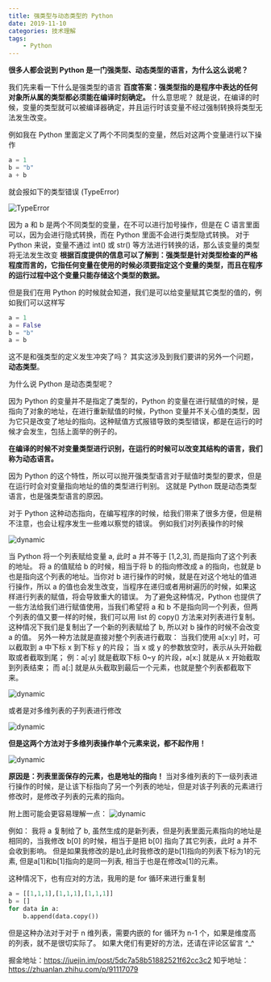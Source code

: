 ```yaml
---
title: 强类型与动态类型的 Python
date: 2019-11-10
categories: 技术理解
tags:
    - Python
---
```


**很多人都会说到 Python 是一门强类型、动态类型的语言，为什么这么说呢？**

我们先来看一下什么是强类型的语言
**百度答案：强类型指的是程序中表达的任何对象所从属的类型都必须能在编译时刻确定。**
什么意思呢？
就是说，在编译的时候，变量的类型就可以被编译器确定，并且运行时该变量不经过强制转换将类型无法发生改变。

<!--more-->

例如我在 Python 里面定义了两个不同类型的变量，然后对这两个变量进行以下操作

```Python
a = 1
b = "b"
a + b
```

就会报如下的类型错误 (TypeError)

![TypeError](/images/Python特性/TypeError1.png)

因为 a 和 b 是两个不同类型的变量，在不可以进行加号操作，但是在 C 语言里面可以，因为会进行隐式转换，而在 Python 里面不会进行类型隐式转换。
对于 Python 来说，变量不通过 int() 或 str() 等方法进行转换的话，那么该变量的类型将无法发生改变
**根据百度提供的信息可以了解到：强类型是针对类型检查的严格程度而言的，它指任何变量在使用的时候必须要指定这个变量的类型，而且在程序的运行过程中这个变量只能存储这个类型的数据。**

但是我们在用 Python 的时候就会知道，我们是可以给变量赋其它类型的值的，例如我们可以这样写

```Python
a = 1
a = False
b = "b"
a = b
```

这不是和强类型的定义发生冲突了吗？
其实这涉及到我们要讲的另外一个问题，**动态类型**。

为什么说 Python 是动态类型呢？

因为 Python 的变量并不是指定了类型的，Python 的变量在进行赋值的时候，是指向了对象的地址，在进行重新赋值的时候，Python 变量并不关心值的类型，因为它只是改变了地址的指向。这种赋值方式报错导致的类型错误，都是在运行的时候才会发生，包括上面举的例子的。

**在编译的时候不对变量类型进行识别，在运行的时候可以改变其结构的语言，我们称为动态语言。**

因为 Python 的这个特性，所以可以抛开强类型语言对于赋值时类型的要求，但是在运行时会对变量指向地址的值的类型进行判别。
这就是 Python 既是动态类型语言，也是强类型语言的原因。

对于 Python 这种动态指向，在编写程序的时候，给我们带来了很多方便，但是稍不注意，也会让程序发生一些难以察觉的错误。
例如我们对列表操作的时候

![dynamic](/images/Python特性/dynamic1.png)

当 Python 将一个列表赋给变量 a, 此时 a 并不等于 [1,2,3], 而是指向了这个列表的地址。
将 a 的值赋给 b 的时候，相当于将 b 的指向修改成 a 的指向，也就是 b 也是指向这个列表的地址。当你对 b 进行操作的时候，就是在对这个地址的值进行操作，所以 a 的值也会发生改变，当程序在递归或者用树遍历的时候，如果这样进行列表的赋值，将会导致重大的错误。
为了避免这种情况，Python 也提供了一些方法给我们进行赋值使用，当我们希望将 a 和 b 不是指向同一个列表，但两个列表的值又要一样的时候，我们可以用 list 的 copy() 方法来对列表进行复制。这种情况下我们是复制出了一个新的列表赋给了 b, 所以对 b 操作的时候不会改变 a 的值。
另外一种方法就是直接对整个列表进行截取：
当我们使用 a[x:y] 时，可以截取到 a 中下标 x 到下标 y 的片段；
当 x 或 y 的参数放空时，表示从头开始截取或者截取到尾；
例：a[:y] 就是截取下标 0~y 的片段，a[x:] 就是从 x 开始截取到列表结束；
而 a[:] 就是从头截取到最后一个元素，也就是整个列表都截取下来。

![dynamic](/images/Python特性/dynamic2.png)

或者是对多维列表的子列表进行修改

![dynamic](/images/Python特性/dynamic3.png)

**但是这两个方法对于多维列表操作单个元素来说，都不起作用！**

![dynamic](/images/Python特性/dynamic4.png)

**原因是：列表里面保存的元素，也是地址的指向！**
当对多维列表的下一级列表进行操作的时候，是让该下标指向了另一个列表的地址，但是对该子列表的元素进行修改时，是修改子列表的元素的指向。

附上图可能会更容易理解一点：
![dynamic](/images/Python特性/introduce.png)

例如：
我将 a 复制给了 b, 虽然生成的是新列表，但是列表里面元素指向的地址是相同的，当我修改 b[0] 的时候，相当于是把 b[0] 指向了其它列表，此时 a 并不会收到影响。
但是如果我修改的是b[1](1),此时我修改的是b[1]指向的列表下标为1的元素, 但是a[1]和b[1]指向的是同一列表, 相当于也是在修改a[1]的元素。

这种情况下，也有应对的方法，我用的是 for 循环来进行重复制

```Python
a = [[1,1,1],[1,1,1],[1,1,1]]
b = []
for data in a:
    b.append(data.copy())
```

但是这种办法对于对于 n 维列表，需要内嵌的 for 循环为 n-1 个，如果是维度高的列表，就不是很切实际了。
如果大佬们有更好的方法，还请在评论区留言 ^_^

掘金地址：<https://juejin.im/post/5dc7a58b51882521f62cc3c2>
知乎地址：<https://zhuanlan.zhihu.com/p/91117079>
